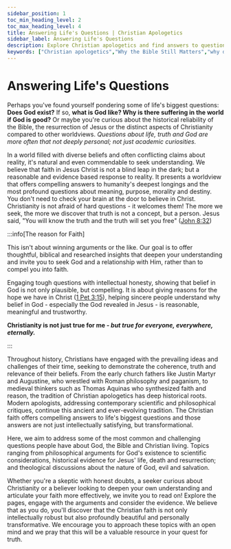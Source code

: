 ```yaml
---
sidebar_position: 1
toc_min_heading_level: 2
toc_max_heading_level: 4
title: Answering Life's Questions | Christian Apologetics
sidebar_label: Answering Life's Questions
description: Explore Christian apologetics and find answers to questions about God, suffering, faith, science and the uniqueness of Jesus Christ
keywords: ["Christian apologetics","Why the Bible Still Matters","why does God allow suffering","faith and reason","problem of evil","is Christianity true","miracles and science","Bible truth","is God real","Jesus resurrection","Evidence for God","Reasons to believe in Jesus","Why is there suffering","Does God exist","Is the Bible reliable","Why does a good God allow evil and suffering","How can a loving God allow pain","Are all religions the same","Can science and faith coexist","What makes Christianity unique"]
---
```


# Answering Life's Questions 

Perhaps you've found yourself pondering some of life's biggest questions: **Does God
exist?** If so, **what is God like? Why is there suffering in the world if God is good?** Or maybe you're
curious about the historical reliability of the Bible, the resurrection of Jesus or the distinct
aspects of Christianity compared to other worldviews. *Questions about life, truth and God are
more often that not deeply personal; not just academic curiosities.*

In a world filled with diverse beliefs and often conflicting claims about reality, it's natural and
even commendable to seek understanding. We believe that faith in Jesus Christ is not a blind leap in
the dark; but a reasonable and evidence based response to reality. It presents a worldview that offers
compelling answers to humanity's deepest longings and the most profound questions about meaning, purpose,
morality and destiny. You don't need to check your brain at the door to believe in Christ. Christianity
is not afraid of hard questions - it welcomes them! The more we seek, the more we discover that truth
is not a concept, but a person. Jesus said, "You will know the truth and the truth will set you free"
([John 8:32](https://www.biblegateway.com/passage/?search=john%208%3A32&version=NKJV))

:::info[The reason for Faith]

This isn't about winning arguments or the like. Our goal is to offer thoughtful, biblical and researched
insights that deepen your understanding and invite you to seek God and a relationship with Him, rather
than to compel you into faith.

Engaging tough questions with intellectual honesty, showing that belief in God is not only plausible,
but compelling. It is about giving reasons for the hope we have in Christ 
([1 Pet 3:15](https://www.biblegateway.com/passage/?search=1%20Peter%203%3A15&version=NKJV)), helping
sincere people understand why belief in God - especially the God revealed in Jesus - is reasonable,
meaningful and trustworthy.

**Christianity is not just true for me - *but true for everyone, everywhere, eternally.***

:::

Throughout history, Christians have engaged with the prevailing ideas and challenges of their time,
seeking to demonstrate the coherence, truth and relevance of their beliefs. From the early church fathers
like Justin Martyr and Augustine, who wrestled with Roman philosophy and paganism, to medieval thinkers
such as Thomas Aquinas who synthesized faith and reason, the tradition of Christian apologetics has deep
historical roots. Modern apologists, addressing contemporary scientific and philosophical critiques,
continue this ancient and ever-evolving tradition. The Christian faith offers compelling answers to
life's biggest questions and those answers are not just intellectually satisfying, but transformational. 

Here, we aim to address some of the most common and challenging questions people have about God, the
Bible and Christian living. Topics ranging from philosophical arguments for God's existence to
scientific considerations, historical evidence for Jesus' life, death and resurrection; and theological
discussions about the nature of God, evil and salvation. 

Whether you're a skeptic with honest doubts, a seeker curious about Christianity or a believer looking
to deepen your own understanding and articulate your faith more effectively, we invite you to read on!
Explore the pages, engage with the arguments and consider the evidence. We believe that as you do, you'll
discover that the Christian faith is not only intellectually robust but also profoundly beautiful and
personally transformative. We encourage you to approach these topics with an open mind and we pray that
this will be a valuable resource in your quest for truth.

